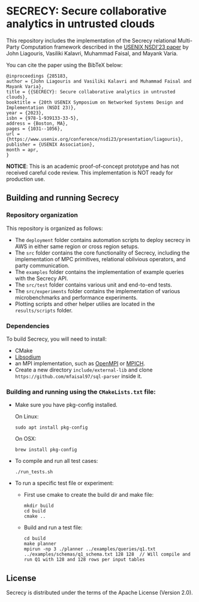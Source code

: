 # SECRECY: Secure collaborative analytics in untrusted clouds
This repository includes the implementation of the Secrecy relational Multi-Party Computation framework described in the [USENIX NSDI'23 paper](https://www.usenix.org/conference/nsdi23/presentation/liagouris) by John Liagouris, Vasiliki Kalavri, Muhammad Faisal, and Mayank Varia.

You can cite the paper using the BibTeX below:

```
@inproceedings {285183,
author = {John Liagouris and Vasiliki Kalavri and Muhammad Faisal and Mayank Varia},
title = {{SECRECY}: Secure collaborative analytics in untrusted clouds},
booktitle = {20th USENIX Symposium on Networked Systems Design and Implementation (NSDI 23)},
year = {2023},
isbn = {978-1-939133-33-5},
address = {Boston, MA},
pages = {1031--1056},
url = {https://www.usenix.org/conference/nsdi23/presentation/liagouris},
publisher = {USENIX Association},
month = apr,
}
```

**NOTICE**: This is an academic proof-of-concept prototype and has not received careful code review. This implementation is NOT ready for production use.

## Building and running Secrecy

### Repository organization
This repository is organized as follows:
- The `deployment` folder contains automation scripts to deploy secrecy in AWS in either same region or cross region setups.
- The `src` folder contains the core functionality of Secrecy, including the implementation of MPC primitives, relational oblivious operators, and party communication.
- The `examples` folder contains the implementation of example queries with the Secrecy API.
- The `src/test` folder contains various unit and end-to-end tests.
- The `src/experiments` folder contains the implementation of various microbenchmarks and performance experiments.
- Plotting scripts and other helper utilies are located in the `results/scripts` folder.


### Dependencies
To build Secrecy, you will need to install:
- CMake
- [Libsodium](https://libsodium.gitbook.io/doc/installation)
- an MPI implementation, such as [OpenMPI](https://www.open-mpi.org/software/ompi/v4.0/) or [MPICH](https://www.mpich.org/downloads/).
- Create a new directory `include/external-lib` and clone `https://github.com/mfaisal97/sql-parser` inside it.

<!-- Build and run the tests
------------
Change to the `tests` directory.

1. Build and run all tests: 
   - Run `make tests`. 

2. Build and run an individual test: 
   - Run `make test-xyz` to build a test, where `xyz` is the test name. For instance, run `make test-equality` to build the binary equality test. 
   - Execute the test with `mpirun -np 3 test-xyz`.

Run an example
---------
Change to the `examples` directory.

1. Build all examples: 
   - Run `make all`. 

2. Build and run an individual example, e.g. the comorbidity query: 
   - Build the example with `make comorbidity`.
   - Run the example with `mpirun -np 3 comorbidity <NUM_ROWS_1> <NUM_ROWS_2>`.

Run the experiments
---------
Change to the `experiments` directory.

1. Build all experiments: 
   - Run `make all`. 

2. Build and run an individual experiment, e.g. the equality microbenchmark: 
   - Build the experiment with `make exp-equality`.
   - Run it with `mpirun -np 3 exp-equality <INPUT_SIZE>`. -->

<!-- Specifying dependencies on Linux
-------------
To build and run Secrecy on linux, edit the provided `Makefile` as follows:
- Use the variables `CFLAGS= -03 -Wall` and `DEP= -lsodium -lm`
- Specify the dependency in the end of the target, for example:

    `exp-equality:   exp_equality.c $(PRIMITIVES) $(MPI) $(CFLAGS) -o exp-equality exp_equality.c $(PRIMITIVES) $(DEP)` -->
    
### Building and running using the `CMakeLists.txt` file:

- Make sure you have pkg-config installed. 

   On Linux:
   ``` sudo apt update
   sudo apt install pkg-config 
   ```    
   On OSX:
   ```
   brew install pkg-config
   ```
- To compile and run all test cases:
   ```
   ./run_tests.sh
   ```
- To run a specific test file or experiment: 
   - First use cmake to create the build dir and make file:
      ```
      mkdir build
      cd build
      cmake ..
      ```
   - Build and run a test file:
      ```
      cd build
      make planner
      mpirun -np 3 ./planner ../examples/queries/q1.txt ../examples/schemas/q1_schema.txt 128 128  // Will compile and run Q1 with 128 and 128 rows per input tables
      ```
      
## License
Secrecy is distributed under the terms of the Apache License (Version 2.0).
